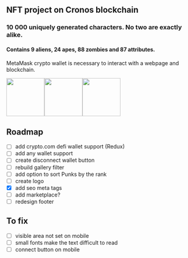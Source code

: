 ## NFT project on Cronos blockchain
### 10 000 uniquely generated characters. No two are exactly alike.
#### Contains 9 aliens, 24 apes, 88 zombies and 87 attributes.
MetaMask crypto wallet is necessary to interact with a webpage and blockchain. 

<img src="https://gateway.pinata.cloud/ipfs/QmPEtccRodRgyhQwiBrmTMZkoeo3skbCWFpkg4CqahGrf1/1038.png" width="100" height="100"><img src="https://gateway.pinata.cloud/ipfs/QmPEtccRodRgyhQwiBrmTMZkoeo3skbCWFpkg4CqahGrf1/1568.png" width="100" height="100"><img src="https://gateway.pinata.cloud/ipfs/QmPEtccRodRgyhQwiBrmTMZkoeo3skbCWFpkg4CqahGrf1/2323.png" width="100" height="100">


## Roadmap 

- [ ] add crypto.com defi wallet support (Redux)
- [ ] add any wallet support
- [ ] create disconnect wallet button
- [ ] rebuild gallery filter
- [ ] add option to sort Punks by the rank
- [ ] create logo
- [x] add seo meta tags
- [ ] add marketplace?
- [ ] redesign footer

## To fix
- [ ] visible area not set on mobile
- [ ] small fonts make the text difficult to read
- [ ] connect button on mobile
